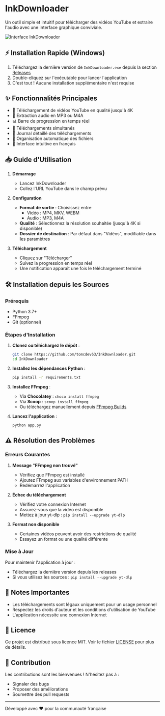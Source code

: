 # InkDownloader

Un outil simple et intuitif pour télécharger des vidéos YouTube et extraire l'audio avec une interface graphique conviviale.

![Interface InkDownloader](screenshots/interface.png)

## ⚡ Installation Rapide (Windows)

1. Téléchargez la dernière version de `InkDownloader.exe` depuis la section [Releases](https://github.com/tomcdev63/InkDownloader/releases)
2. Double-cliquez sur l'exécutable pour lancer l'application
3. C'est tout ! Aucune installation supplémentaire n'est requise

## ✨ Fonctionnalités Principales

- 🎥 Téléchargement de vidéos YouTube en qualité jusqu'à 4K
- 🎵 Extraction audio en MP3 ou M4A
- 📊 Barre de progression en temps réel
- 🔄 Téléchargements simultanés
- 📝 Journal détaillé des téléchargements
- 💾 Organisation automatique des fichiers
- 🎯 Interface intuitive en français

## 📥 Guide d'Utilisation

1. **Démarrage**
   - Lancez InkDownloader
   - Collez l'URL YouTube dans le champ prévu

2. **Configuration**
   - **Format de sortie** : Choisissez entre
     - Vidéo : MP4, MKV, WEBM
     - Audio : MP3, M4A
   - **Qualité** : Sélectionnez la résolution souhaitée (jusqu'à 4K si disponible)
   - **Dossier de destination** : Par défaut dans "Vidéos", modifiable dans les paramètres

3. **Téléchargement**
   - Cliquez sur "Télécharger"
   - Suivez la progression en temps réel
   - Une notification apparaît une fois le téléchargement terminé

## 🛠️ Installation depuis les Sources

### Prérequis
- Python 3.7+
- FFmpeg
- Git (optionnel)

### Étapes d'Installation

1. **Clonez ou téléchargez le dépôt** :
   ```bash
   git clone https://github.com/tomcdev63/InkDownloader.git
   cd InkDownloader
   ```

2. **Installez les dépendances Python** :
   ```bash
   pip install -r requirements.txt
   ```

3. **Installez FFmpeg** :
   - Via **Chocolatey** : `choco install ffmpeg`
   - Via **Scoop** : `scoop install ffmpeg`
   - Ou téléchargez manuellement depuis [FFmpeg Builds](https://github.com/BtbN/FFmpeg-Builds/releases)

4. **Lancez l'application** :
   ```bash
   python app.py
   ```

## ⚠️ Résolution des Problèmes

### Erreurs Courantes

1. **Message "FFmpeg non trouvé"**
   - Vérifiez que FFmpeg est installé
   - Ajoutez FFmpeg aux variables d'environnement PATH
   - Redémarrez l'application

2. **Échec du téléchargement**
   - Vérifiez votre connexion Internet
   - Assurez-vous que la vidéo est disponible
   - Mettez à jour yt-dlp : `pip install --upgrade yt-dlp`

3. **Format non disponible**
   - Certaines vidéos peuvent avoir des restrictions de qualité
   - Essayez un format ou une qualité différente

### Mise à Jour

Pour maintenir l'application à jour :
- Téléchargez la dernière version depuis les releases
- Si vous utilisez les sources : `pip install --upgrade yt-dlp`

## 📝 Notes Importantes

- Les téléchargements sont légaux uniquement pour un usage personnel
- Respectez les droits d'auteur et les conditions d'utilisation de YouTube
- L'application nécessite une connexion Internet

## 📄 Licence

Ce projet est distribué sous licence MIT. Voir le fichier [LICENSE](LICENSE) pour plus de détails.

## 🤝 Contribution

Les contributions sont les bienvenues ! N'hésitez pas à :
- Signaler des bugs
- Proposer des améliorations
- Soumettre des pull requests

---

Développé avec ❤️ pour la communauté française